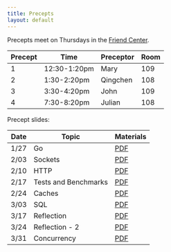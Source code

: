 ```yaml
---
title: Precepts
layout: default
---
```


Precepts meet on Thursdays in the [Friend Center](https://api.princeton.edu/campus-map/link?id=0616).

| Precept | Time         | Preceptor | Room |
|---------|--------------|-----------|------|
| 1       | 12:30-1:20pm | Mary      | 109  |
| 2       | 1:30-2:20pm  | Qingchen  | 108  |
| 3       | 3:30-4:20pm  | John      | 109  |
| 4       | 7:30-8:20pm  | Julian    | 108  |

Precept slides:

|Date   | Topic    | Materials      |
|-------|----------|----------------|
| 1/27  | Go       | [PDF](/precepts/Go-Programming.pdf) |
| 2/03  | Sockets  | [PDF](/precepts/Socket-Programming.pdf) |
| 2/10  | HTTP     | [PDF](/precepts/HTTP.pdf) |
| 2/17  | Tests and Benchmarks | [PDF](/precepts/Testing-and-Benchmarking.pdf) |
| 2/24  | Caches   | [PDF](/precepts/Cache-Eviction.pdf) |
| 3/03  | SQL      | [PDF](/precepts/SQL.pdf) |
| 3/17  | Reflection | [PDF](/precepts/Reflection1.pdf) |
| 3/24  | Reflection - 2 | [PDF](/precepts/Reflection2.pdf) |
| 3/31  | Concurrency | [PDF](/precepts/Concurrency1.pdf) |

<!--
| 4/07  | Concurrency - 2 | [PDF](/precepts/Concurrency2.pdf) |
-->
